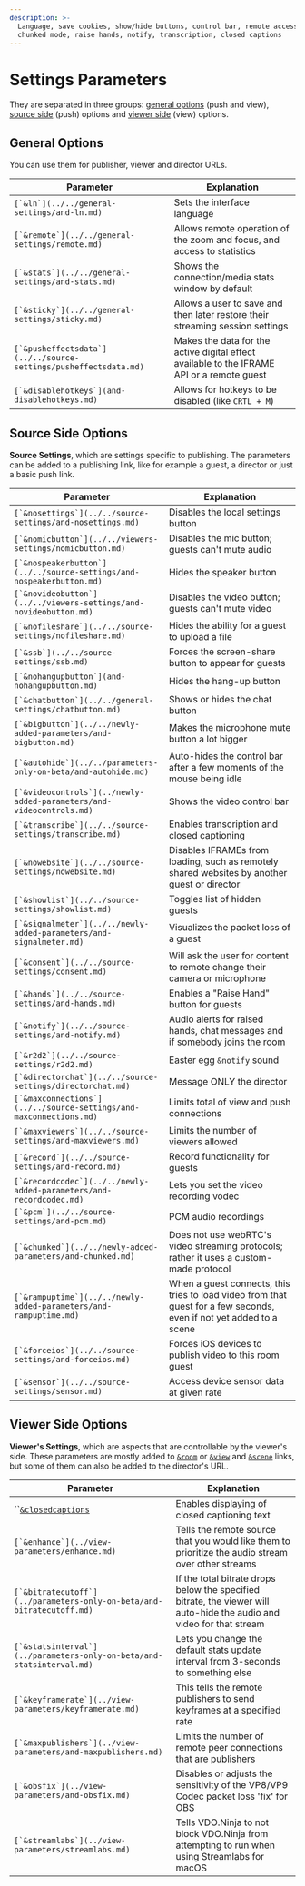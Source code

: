```yaml
---
description: >-
  Language, save cookies, show/hide buttons, control bar, remote access, record,
  chunked mode, raise hands, notify, transcription, closed captions
---
```


# Settings Parameters

They are separated in three groups: [general options](./#general-options) (push and view), [source side](./#source-side-options) (push) options and [viewer side](./#viewer-side-options) (view) options.

## General Options

You can use them for publisher, viewer and director URLs.

| Parameter                                                          | Explanation                                                                                |
| ------------------------------------------------------------------ | ------------------------------------------------------------------------------------------ |
| ``[`&ln`](../../general-settings/and-ln.md)``                      | Sets the interface language                                                                |
| ``[`&remote`](../../general-settings/remote.md)``                  | Allows remote operation of the zoom and focus, and access to statistics                    |
| ``[`&stats`](../../general-settings/and-stats.md)``                | Shows the connection/media stats window by default                                         |
| ``[`&sticky`](../../general-settings/sticky.md)``                  | Allows a user to save and then later restore their streaming session settings              |
| ``[`&pusheffectsdata`](../../source-settings/pusheffectsdata.md)`` | Makes the data for the active digital effect available to the IFRAME API or a remote guest |
| ``[`&disablehotkeys`](and-disablehotkeys.md)``                     | Allows for hotkeys to be disabled (like `CRTL + M`)                                        |

## Source Side Options

**Source Settings**, which are settings specific to publishing. The parameters can be added to a publishing link, like for example a guest, a director or just a basic push link.

| Parameter                                                              | Explanation                                                                                                         |
| ---------------------------------------------------------------------- | ------------------------------------------------------------------------------------------------------------------- |
| ``[`&nosettings`](../../source-settings/and-nosettings.md)``           | Disables the local settings button                                                                                  |
| ``[`&nomicbutton`](../../viewers-settings/nomicbutton.md)``            | Disables the mic button; guests can't mute audio                                                                    |
| ``[`&nospeakerbutton`](../../source-settings/and-nospeakerbutton.md)`` | Hides the speaker button                                                                                            |
| ``[`&novideobutton`](../../viewers-settings/and-novideobutton.md)``    | Disables the video button; guests can't mute video                                                                  |
| ``[`&nofileshare`](../../source-settings/nofileshare.md)``             | Hides the ability for a guest to upload a file                                                                      |
| ``[`&ssb`](../../source-settings/ssb.md)``                             | Forces the screen-share button to appear for guests                                                                 |
| ``[`&nohangupbutton`](and-nohangupbutton.md)``                         | Hides the hang-up button                                                                                            |
| ``[`&chatbutton`](../../general-settings/chatbutton.md)``              | Shows or hides the chat button                                                                                      |
| ``[`&bigbutton`](../../newly-added-parameters/and-bigbutton.md)``      | Makes the microphone mute button a lot bigger                                                                       |
| ``[`&autohide`](../../parameters-only-on-beta/and-autohide.md)``       | Auto-hides the control bar after a few moments of the mouse being idle                                              |
| ``[`&videocontrols`](../newly-added-parameters/and-videocontrols.md)`` | Shows the video control bar                                                                                         |
| ``[`&transcribe`](../../source-settings/transcribe.md)``               | Enables transcription and closed captioning                                                                         |
| ``[`&nowebsite`](../../source-settings/nowebsite.md)``                 | Disables IFRAMEs from loading, such as remotely shared websites by another guest or director                        |
| ``[`&showlist`](../../source-settings/showlist.md)``                   | Toggles list of hidden guests                                                                                       |
| ``[`&signalmeter`](../../newly-added-parameters/and-signalmeter.md)``  | Visualizes the packet loss of a guest                                                                               |
| ``[`&consent`](../../source-settings/consent.md)``                     | Will ask the user for content to remote change their camera or microphone                                           |
| ``[`&hands`](../../source-settings/and-hands.md)``                     | Enables a "Raise Hand" button for guests                                                                            |
| ``[`&notify`](../../source-settings/and-notify.md)``                   | Audio alerts for raised hands, chat messages and if somebody joins the room                                         |
| ``[`&r2d2`](../../source-settings/r2d2.md)``                           | Easter egg `&notify` sound                                                                                          |
| ``[`&directorchat`](../../source-settings/directorchat.md)``           | Message ONLY the director                                                                                           |
| ``[`&maxconnections`](../../source-settings/and-maxconnections.md)``   | Limits total of view and push connections                                                                           |
| ``[`&maxviewers`](../../source-settings/and-maxviewers.md)``           | Limits the number of viewers allowed                                                                                |
| ``[`&record`](../../source-settings/and-record.md)``                   | Record functionality for guests                                                                                     |
| ``[`&recordcodec`](../../newly-added-parameters/and-recordcodec.md)``  | Lets you set the video recording vodec                                                                              |
| ``[`&pcm`](../../source-settings/and-pcm.md)``                         | PCM audio recordings                                                                                                |
| ``[`&chunked`](../../newly-added-parameters/and-chunked.md)``          | Does not use webRTC's video streaming protocols; rather it uses a custom-made protocol                              |
| ``[`&rampuptime`](../../newly-added-parameters/and-rampuptime.md)``    | When a guest connects, this tries to load video from that guest for a few seconds, even if not yet added to a scene |
| ``[`&forceios`](../../source-settings/and-forceios.md)``               | Forces iOS devices to publish video to this room guest                                                              |
| ``[`&sensor`](../../source-settings/sensor.md)``                       | Access device sensor data at given rate                                                                             |

## Viewer Side Options

**Viewer's Settings**, which are aspects that are controllable by the viewer's side. These parameters are mostly added to [`&room`](../../general-settings/room.md) or [`&view`](../view-parameters/view.md) and [`&scene`](../view-parameters/scene.md) links, but some of them can also be added to the director's URL.

| Parameter                                                               | Explanation                                                                                                           |
| ----------------------------------------------------------------------- | --------------------------------------------------------------------------------------------------------------------- |
| ``[`&closedcaptions`](and-closedcaptions.md)                            | Enables displaying of closed captioning text                                                                          |
| ``[`&enhance`](../view-parameters/enhance.md)``                         | Tells the remote source that you would like them to prioritize the audio stream over other streams                    |
| ``[`&bitratecutoff`](../parameters-only-on-beta/and-bitratecutoff.md)`` | If the total bitrate drops below the specified bitrate, the viewer will auto-hide the audio and video for that stream |
| ``[`&statsinterval`](../parameters-only-on-beta/and-statsinterval.md)`` | Lets you change the default stats update interval from 3-seconds to something else                                    |
| ``[`&keyframerate`](../view-parameters/keyframerate.md)``               | This tells the remote publishers to send keyframes at a specified rate                                                |
| ``[`&maxpublishers`](../view-parameters/and-maxpublishers.md)``         | Limits the number of remote peer connections that are publishers                                                      |
| ``[`&obsfix`](../view-parameters/and-obsfix.md)``                       | Disables or adjusts the sensitivity of the VP8/VP9 Codec packet loss 'fix' for OBS                                    |
| ``[`&streamlabs`](../view-parameters/streamlabs.md)``                   | Tells VDO.Ninja to not block VDO.Ninja from attempting to run when using Streamlabs for macOS                         |
